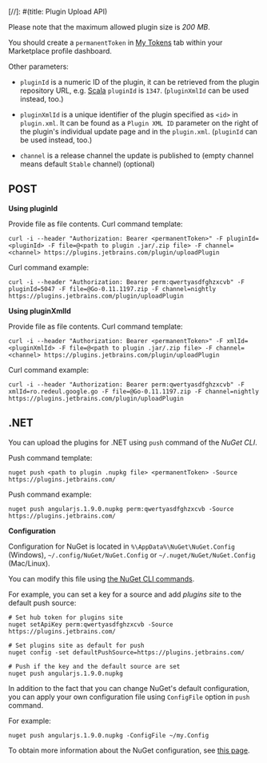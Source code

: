 [//]: #(title: Plugin Upload API)

Please note that the maximum allowed plugin size is *200 MB*.

You should create a `permanentToken` in [My Tokens](https://plugins.jetbrains.com/author/me/tokens) tab within your Marketplace profile dashboard.

Other parameters:

* `pluginId` is a numeric ID of the plugin, it can be retrieved from the plugin repository URL, e.g. [Scala](https://plugins.jetbrains.com/plugin/1347-scala) `pluginId` is `1347`. (`pluginXmlId` can be used instead, too.)

* `pluginXmlId` is a unique identifier of the plugin specified as `<id>` in `plugin.xml`. It can be found as a `Plugin XML ID` parameter on the right of the plugin's individual update page and in the `plugin.xml`. (`pluginId` can be used instead, too.)

* `channel` is a release channel the update is published to (empty channel means default `Stable` channel) (optional)

## POST

**Using pluginId**

Provide file as file contents. Curl command template:

```Shell
curl -i --header "Authorization: Bearer <permanentToken>" -F pluginId=<pluginId> -F file=@<path to plugin .jar/.zip file> -F channel=<channel> https://plugins.jetbrains.com/plugin/uploadPlugin
```

Curl command example:

```Shell
curl -i --header "Authorization: Bearer perm:qwertyasdfghzxcvb" -F pluginId=5047 -F file=@Go-0.11.1197.zip -F channel=nightly https://plugins.jetbrains.com/plugin/uploadPlugin
```

**Using pluginXmlId**

Provide file as file contents. Curl command template:

```Shell
curl -i --header "Authorization: Bearer <permanentToken>" -F xmlId=<pluginXmlId> -F file=@<path to plugin .jar/.zip file> -F channel=<channel> https://plugins.jetbrains.com/plugin/uploadPlugin
```

Curl command example:

```Shell
curl -i --header "Authorization: Bearer perm:qwertyasdfghzxcvb" -F xmlId=ro.redeul.google.go -F file=@Go-0.11.1197.zip -F channel=nightly https://plugins.jetbrains.com/plugin/uploadPlugin
```

## .NET

You can upload the plugins for .NET using `push` command of the *NuGet CLI*.

Push command template:

```Shell
nuget push <path to plugin .nupkg file> <permanentToken> -Source https://plugins.jetbrains.com/
```

Push command example:

```Shell
nuget push angularjs.1.9.0.nupkg perm:qwertyasdfghzxcvb -Source https://plugins.jetbrains.com/
```

**Configuration**

Configuration for NuGet is located in `%\AppData%\NuGet\NuGet.Config` (Windows), `~/.config/NuGet/NuGet.Config` or `~/.nuget/NuGet/NuGet.Config` (Mac/Linux).

You can modify this file using [the NuGet CLI commands](https://docs.microsoft.com/en-us/nuget/reference/nuget-config-file). 

For example, you can set a key for a source and add *plugins site* to the default push source:

```Shell
# Set hub token for plugins site
nuget setApiKey perm:qwertyasdfghzxcvb -Source https://plugins.jetbrains.com/

# Set plugins site as default for push
nuget config -set defaultPushSource=https://plugins.jetbrains.com/

# Push if the key and the default source are set
nuget push angularjs.1.9.0.nupkg
```

In addition to the fact that you can change NuGet's default configuration, you can apply your own configuration file using `ConfigFile` option in `push` command. 

For example:

```Shell
nuget push angularjs.1.9.0.nupkg -ConfigFile ~/my.Config
```

To obtain more information about the NuGet configuration, see [this page](https://docs.microsoft.com/en-us/nuget/consume-packages/configuring-nuget-behavior).
